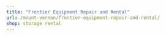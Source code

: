 ```yaml
---
title: "Frontier Equipment Repair and Rental"
url: /mount-vernon/frontier-equipment-repair-and-rental/
shop: storage rental
---
```

